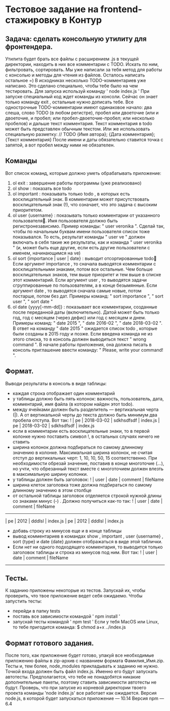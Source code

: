 # Тестовое задание на frontend-стажировку в Контур
## Задача: сделать консольную утилиту для фронтендера.
Утилита будет брать все файлы с расширением .js в текущей директории, находить в них
все комментарии с TODO. Искать по ним, фильтровать, сортировать.
Мы уже написали за тебя метод для работы с консолью и методы для чтения из файлов.
Осталось написать остальное =)
В исходниках несколько TODO-комментариев уже написано. Это сделано специально,
чтобы тебе было на чем тестировать.
Для запуска используй команду ' node index.js ' При запуске специальный код ждет
команды из консоли.
Сейчас он знает только команду exit , остальные нужно дописать тебе.
Все однострочные TODO-комментарии имеют одинаковое начало: два слеша, слово
TODO (в любом регистре), пробел или двоеточие (или и двоеточие, и пробел; или
пробел-двоеточие-пробел; или несколько пробелов) и дальше текст комментария.
Текст комментария в todo может быть представлен обычным текстом. Или же
использовать специальную разметку:
// TODO {Имя автора}; {Дата комментария}; {Текст комментария}
После имени и даты обязательно ставится точка с запятой, а вот пробел между ними не
обязателен.
## Команды
Вот список команд, которые должно уметь обрабатывать приложение:
1. ol exit : завершение работы программы (уже реализовано)
2. ol show : показать все todo
3. ol important : показывать только todo , в которых есть восклицательный знак.
В комментарии может присутствовать восклицательный знак (!), что означает, что
это задача с высоким приоритетом.
4. ol user {username} : показывать только комментарии от указанного
пользователя􀀀.
Имя пользователя должно быть регистронезависимо. Пример команды: " user
veronika ". Сделай так, чтобы по начальным буквам имени пользователя список
тоже показывался. То есть, результат команды " user ve " должен включать в себя
такие же результаты, как и команда " user veronika " (и, может быть еще другие,
если есть другие пользователи с именем, начинающимся на ve)
5. ol sort {importance | user | date} : выводит отсортированные todo􀀀
Если аргумент importance , то сначала выводятся комментарии с
восклицательными знаками, потом все остальные. Чем больше
восклицательных знаков, тем выше приоритет и тем выше в списке этот
комментарий.
Если аргумент user , то выводятся задачи сгруппированные по пользователям, а в
конце безымянные.
Если аргумент date , то выводятся сначала самые новые, потом постарше, потом
без дат.
Примеры команд: " sort importance ", " sort user ", " sort date "
6. ol date {yyyy[-mm-dd]} : показывает все комментарии, созданные после
переданной даты (включительно).
Датой может быть только год, год с месяцем (через дефис) или год с месяцем и
днем.
Примеры команд: " date 2015 ", " date 2016-02 ", " date 2018-03-02 ".
В ответ на команду " date 2015 " ожидается список todo , которые были созданы в
2015 году и позже.
Если введена команда не из этого списка, то в консоль должен выводиться текст " wrong
command ".
В начале работы приложения, она должна писать в консоль приглашение ввести
команду: " Please, write your command! ".
## Формат.
Выводи результаты в консоль в виде таблицы:
- каждая строка отображает один комментарий
- у таблицы должно быть пять колонок: важность, пользователь, дата, комментарий, имя
файла (в котором найден этот todo).
- между ячейками должен быть разделитель — вертикальная черта (|). А от
вертикальной черты до текста должно быть минимум два пробела отступа. Вот так:
! | pe | 2018-03-02 | sdkhsdfsdf | index.js
| pe | 2018-03-02 | sdkhsdfsdf | index.js
- если в комментарии есть восклицательные знаки, то в первой колонке нужно поставить
символ !,
в остальных случаях ничего не ставить
- ширина колонок должна подбираться по самому длинному значению в колонке.
Максимальная ширина колонок, не считая отступ до вертикальных черт: 1, 10, 10, 50, 15
соответственно. При необходимости обрезай значение, поставив в конце многоточие (...),
но учти, что обрезанный текст вместе с многоточием должен влезть в максимальную
ширину колонки.
- у таблицы должен быть заголовок:
! | user | date | comment | fileName
- ширина клеток заголовка тоже должна подбираться по самому длинному значению в
этом столбце
- от остальной таблицы заголовок отделяется строкой нужной длины со знаками минус (-)
. Должно получиться как-то так:
! | user | date | comment | fileName
-----------------------------------------------
| pe | 2012 | dddlsl | index.js
| pe | 2012 | dddlsl | index.js
- добавь строку из минусов еще и в конце таблицы
- вывод комментариев в командах show , important , user {username} , sort {type}
и date {date} должен отображаться в виде этой таблички.
- Если нет ни одного подходящего комментария, то выводится только заголовок таблицы
и строка из минусов под ним. Вот так:
! | user | date | comment | fileName
-----------------------------------------------
## Тесты.
К заданию приложены некоторые из тестов. Запускай их, чтобы проверить, что твое
приложение ведет себя ожидаемо.
Чтобы запустить тесты:
- перейди в папку tests
- поставь все зависимости командой ' npm install '
- запускай тесты командой ' npm test '
Если у тебя MacOS или Linux, то тебе пригодится команда:
$ chmod a+x ../index.js
## Формат готового задания.
После того, как приложение будет готово, упакуй все необходимые приложению файлы в
zip-архив с названием формата
Фамилия_Имя.zip. Тесты и, тем более, node_modules прикладывать к заданию не нужно.
Точкой входа должен быть файл index.js. Именно его будут запускать автотесты.
Предполагается, что тебе не понадобятся
никакие дополнительные пакеты, поэтому ставить зависимости автотесты не будут.
Проверь, что при запуске из корневой директории твоего проекта команды 'node index.js'
все работает как ожидается.
Версия node.js, в которой будет запускаться приложение — 10.14
Версия npm — 6.4
